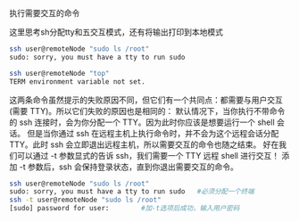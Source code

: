 执行需要交互的命令

这里思考sh分配tty和五交互模式，还有将输出打印到本地模式

```bash
ssh user@remoteNode "sudo ls /root"
sudo: sorry, you must have a tty to run sudo

ssh user@remoteNode "top"
TERM environment variable not set.
```

这两条命令虽然提示的失败原因不同，但它们有一个共同点：都需要与用户交互(需要 TTY)。所以它们失败的原因也是相同的：
默认情况下，当你执行不带命令的 ssh 连接时，会为你分配一个 TTY。因为此时你应该是想要运行一个 shell 会话。
但是当你通过 ssh 在远程主机上执行命令时，并不会为这个远程会话分配 TTY。此时 ssh 会立即退出远程主机，所以需要交互的命令也随之结束。
好在我们可以通过 -t 参数显式的告诉 ssh，我们需要一个 TTY 远程 shell 进行交互！
添加 -t 参数后，ssh 会保持登录状态，直到你退出需要交互的命令。

```bash
ssh user@remoteNode "sudo ls /root"
sudo: sorry, you must have a tty to run sudo   #必须分配一个终端
ssh -t user@remoteNode "sudo ls /root"
[sudo] password for user:        #加-t选项后成功，输入用户密码
```